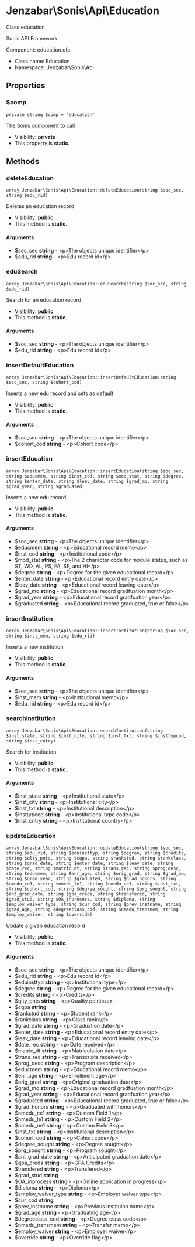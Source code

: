 Jenzabar\Sonis\Api\Education
===============

Class education

Sonis API Framework

Component: education.cfc


* Class name: Education
* Namespace: Jenzabar\Sonis\Api





Properties
----------


### $comp

    private string $comp = 'education'

The Sonis component to call



* Visibility: **private**
* This property is **static**.


Methods
-------


### deleteEducation

    array Jenzabar\Sonis\Api\Education::deleteEducation(string $soc_sec, string $edu_rid)

Deletes an education record



* Visibility: **public**
* This method is **static**.


#### Arguments
* $soc_sec **string** - &lt;p&gt;The objects unique identifier&lt;/p&gt;
* $edu_rid **string** - &lt;p&gt;Edu record id&lt;/p&gt;



### eduSearch

    array Jenzabar\Sonis\Api\Education::eduSearch(string $soc_sec, string $edu_rid)

Search for an education record



* Visibility: **public**
* This method is **static**.


#### Arguments
* $soc_sec **string** - &lt;p&gt;The objects unique identifier&lt;/p&gt;
* $edu_rid **string** - &lt;p&gt;Edu record id&lt;/p&gt;



### insertDefaultEducation

    array Jenzabar\Sonis\Api\Education::insertDefaultEducation(string $soc_sec, string $cohort_cod)

Inserts a new edu record and sets as default



* Visibility: **public**
* This method is **static**.


#### Arguments
* $soc_sec **string** - &lt;p&gt;The objects unique identifier&lt;/p&gt;
* $cohort_cod **string** - &lt;p&gt;Cohort code&lt;/p&gt;



### insertEducation

    array Jenzabar\Sonis\Api\Education::insertEducation(string $soc_sec, string $educmem, string $inst_cod, string $mod_stat, string $degree, string $enter_date, string $leav_date, string $grad_mo, string $grad_year, string $graduated)

Inserts a new edu record



* Visibility: **public**
* This method is **static**.


#### Arguments
* $soc_sec **string** - &lt;p&gt;The objects unique identifier&lt;/p&gt;
* $educmem **string** - &lt;p&gt;Educational record memo&lt;/p&gt;
* $inst_cod **string** - &lt;p&gt;Institutional code&lt;/p&gt;
* $mod_stat **string** - &lt;p&gt;The 2 character code for module status, such as ST, WD, AL, PS, FA, SF, and HI&lt;/p&gt;
* $degree **string** - &lt;p&gt;Degree for the given educational record&lt;/p&gt;
* $enter_date **string** - &lt;p&gt;Educational record entry date&lt;/p&gt;
* $leav_date **string** - &lt;p&gt;Educational record leaving date&lt;/p&gt;
* $grad_mo **string** - &lt;p&gt;Educational record gradfuation month&lt;/p&gt;
* $grad_year **string** - &lt;p&gt;Educational record gradfuation year&lt;/p&gt;
* $graduated **string** - &lt;p&gt;Educational record graduated, true or false&lt;/p&gt;



### insertInstitution

    array Jenzabar\Sonis\Api\Education::insertInstitution(string $soc_sec, string $inst_mem, string $edu_rid)

Inserts a new institution



* Visibility: **public**
* This method is **static**.


#### Arguments
* $soc_sec **string** - &lt;p&gt;The objects unique identifier&lt;/p&gt;
* $inst_mem **string** - &lt;p&gt;Institutional memo&lt;/p&gt;
* $edu_rid **string** - &lt;p&gt;Edu record id&lt;/p&gt;



### searchInstitution

    array Jenzabar\Sonis\Api\Education::searchInstitution(string $inst_state, string $inst_city, string $inst_txt, string $insttypcod, string $inst_cntry)

Search for institution



* Visibility: **public**
* This method is **static**.


#### Arguments
* $inst_state **string** - &lt;p&gt;Institutional state&lt;/p&gt;
* $inst_city **string** - &lt;p&gt;Institutional city&lt;/p&gt;
* $inst_txt **string** - &lt;p&gt;Institutional description&lt;/p&gt;
* $insttypcod **string** - &lt;p&gt;Institutional type code&lt;/p&gt;
* $inst_cntry **string** - &lt;p&gt;Institutional country&lt;/p&gt;



### updateEducation

    array Jenzabar\Sonis\Api\Education::updateEducation(string $soc_sec, string $edu_rid, string $eduinsttyp, string $degree, string $credits, string $qlty_pnts, string $cqpa, string $rankstud, string $rankclass, string $grad_date, string $enter_date, string $leav_date, string $date_rec, string $matric_dt, string $trans_rec, string $prog_desc, string $educmem, string $enr_age, string $orig_grad, string $grad_mo, string $grad_year, string $graduated, string $grad_honors, string $nmedu_ce1, string $nmedu_le1, string $nmedu_ne1, string $inst_txt, string $cohort_cod, string $degree_sought, string $prg_sought, string $ant_grad_date, string $gpa_creds, string $transfered, string $grad_stud, string $OA_inprocess, string $diploma, string $employ_waiver_type, string $cur_cod, string $prev_instname, string $grad_age, string $degreeclass_cod, string $nmedu_transmem, string $employ_waiver, string $override)

Update a given education record



* Visibility: **public**
* This method is **static**.


#### Arguments
* $soc_sec **string** - &lt;p&gt;The objects unique identifier&lt;/p&gt;
* $edu_rid **string** - &lt;p&gt;Edu record id&lt;/p&gt;
* $eduinsttyp **string** - &lt;p&gt;Institutional type&lt;/p&gt;
* $degree **string** - &lt;p&gt;Degree for the given educational record&lt;/p&gt;
* $credits **string** - &lt;p&gt;Credits&lt;/p&gt;
* $qlty_pnts **string** - &lt;p&gt;Quality point&lt;/p&gt;
* $cqpa **string**
* $rankstud **string** - &lt;p&gt;Student rank&lt;/p&gt;
* $rankclass **string** - &lt;p&gt;Class rank&lt;/p&gt;
* $grad_date **string** - &lt;p&gt;Graduation date&lt;/p&gt;
* $enter_date **string** - &lt;p&gt;Educational record entry date&lt;/p&gt;
* $leav_date **string** - &lt;p&gt;Educational record leaving date&lt;/p&gt;
* $date_rec **string** - &lt;p&gt;Date received&lt;/p&gt;
* $matric_dt **string** - &lt;p&gt;Matriculation date&lt;/p&gt;
* $trans_rec **string** - &lt;p&gt;Transcripts received&lt;/p&gt;
* $prog_desc **string** - &lt;p&gt;Program description&lt;/p&gt;
* $educmem **string** - &lt;p&gt;Educational record memo&lt;/p&gt;
* $enr_age **string** - &lt;p&gt;Enrollment age&lt;/p&gt;
* $orig_grad **string** - &lt;p&gt;Original graduation date&lt;/p&gt;
* $grad_mo **string** - &lt;p&gt;Educational record gradfuation month&lt;/p&gt;
* $grad_year **string** - &lt;p&gt;Educational record gradfuation year&lt;/p&gt;
* $graduated **string** - &lt;p&gt;Educational record graduated, true or false&lt;/p&gt;
* $grad_honors **string** - &lt;p&gt;Graduated with honors&lt;/p&gt;
* $nmedu_ce1 **string** - &lt;p&gt;Custom Field 1&lt;/p&gt;
* $nmedu_le1 **string** - &lt;p&gt;Custom Field 2&lt;/p&gt;
* $nmedu_ne1 **string** - &lt;p&gt;Custom Field 3&lt;/p&gt;
* $inst_txt **string** - &lt;p&gt;Institutional description&lt;/p&gt;
* $cohort_cod **string** - &lt;p&gt;Cohort code&lt;/p&gt;
* $degree_sought **string** - &lt;p&gt;Degree sought&lt;/p&gt;
* $prg_sought **string** - &lt;p&gt;Program sought&lt;/p&gt;
* $ant_grad_date **string** - &lt;p&gt;Anticipated graduation date&lt;/p&gt;
* $gpa_creds **string** - &lt;p&gt;GPA Credits&lt;/p&gt;
* $transfered **string** - &lt;p&gt;Transfered&lt;/p&gt;
* $grad_stud **string**
* $OA_inprocess **string** - &lt;p&gt;Online application in progress&lt;/p&gt;
* $diploma **string** - &lt;p&gt;Diploma&lt;/p&gt;
* $employ_waiver_type **string** - &lt;p&gt;Employer waiver type&lt;/p&gt;
* $cur_cod **string**
* $prev_instname **string** - &lt;p&gt;Previous instituion name&lt;/p&gt;
* $grad_age **string** - &lt;p&gt;Graduating age&lt;/p&gt;
* $degreeclass_cod **string** - &lt;p&gt;Degree class code&lt;/p&gt;
* $nmedu_transmem **string** - &lt;p&gt;Transfer memo&lt;/p&gt;
* $employ_waiver **string** - &lt;p&gt;Employer waiver&lt;/p&gt;
* $override **string** - &lt;p&gt;Override flag&lt;/p&gt;


